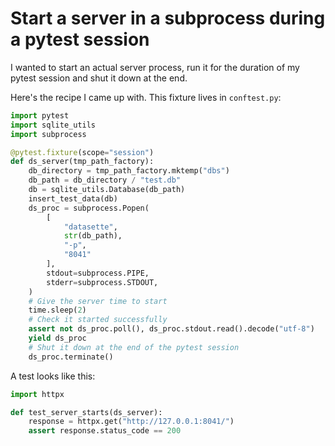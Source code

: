 # Start a server in a subprocess during a pytest session

I wanted to start an actual server process, run it for the duration of my pytest session and shut it down at the end.

Here's the recipe I came up with. This fixture lives in `conftest.py`:

```python
import pytest
import sqlite_utils
import subprocess

@pytest.fixture(scope="session")
def ds_server(tmp_path_factory):
    db_directory = tmp_path_factory.mktemp("dbs")
    db_path = db_directory / "test.db"
    db = sqlite_utils.Database(db_path)
    insert_test_data(db)
    ds_proc = subprocess.Popen(
        [
            "datasette",
            str(db_path),
            "-p",
            "8041"
        ],
        stdout=subprocess.PIPE,
        stderr=subprocess.STDOUT,
    )
    # Give the server time to start
    time.sleep(2)
    # Check it started successfully
    assert not ds_proc.poll(), ds_proc.stdout.read().decode("utf-8")
    yield ds_proc
    # Shut it down at the end of the pytest session
    ds_proc.terminate()
```
A test looks like this:
```python
import httpx

def test_server_starts(ds_server):
    response = httpx.get("http://127.0.0.1:8041/")
    assert response.status_code == 200
```
